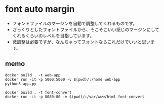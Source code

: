 # font auto margin

* フォントファイルのマージンを自動で調整してくれるものです。
* ざっくりとしたフォントファイルから、そこそこいい感じのマージンにしてくれるくらいのレベルを目指しています。
* 微調整は必要ですが、なんちゃってフォントならこれだけでいいと思います。


## memo

```
docker build . -t web-app
docker run -it -p 5000:5000 -v $(pwd)/:/home web-app
python3 app.py

docker build . -t font-convert
docker run -it -p 8080:80 -v $(pwd)/:/var/www/html font-convert
```

